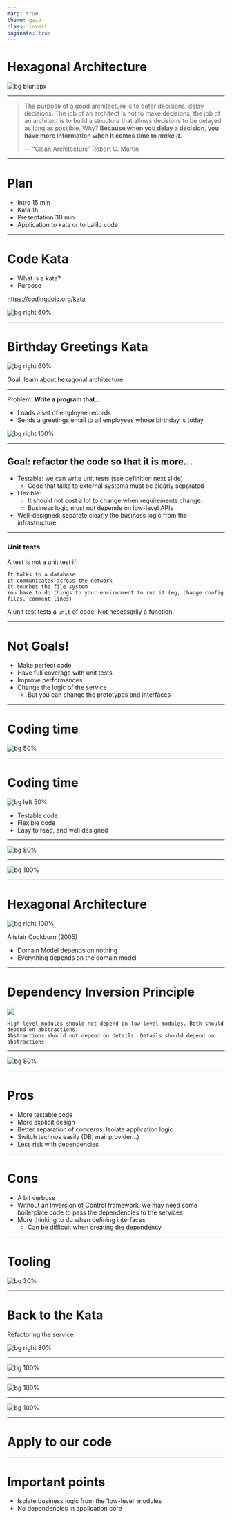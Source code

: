 ```yaml
---
marp: true
theme: gaia
class: invert
paginate: true
---
```

<!-- _class: lead -->

# Hexagonal Architecture

![bg blur:5px](big-hexagons.jpg)

<style scoped>
section.lead {
  color: #FAB3A9;
}
</style>

---

> The purpose of a good architecture is to defer decisions, delay decisions. The job of an architect is not to make decisions, the job of an architect is to build a structure that allows decisions to be delayed as long as possible. Why? **Because when you delay a decision, you have more information when it comes time to _make_** **_it._**
> 
> — “Clean Architecture” Robert C. Martin

---

# Plan

- Intro 15 min
- Kata 1h
- Presentation 30 min
- Application to kata or to Lalilo code

---

# Code Kata

-  What is a kata?
-  Purpose

https://codingdojo.org/kata

![bg right 60%](Hugging_Gophers.png)

---

# Birthday Greetings Kata

![bg right 60%](birthday.png)

Goal: learn about hexagonal architecture

---

Problem:
**Write a program that...**

- Loads a set of employee records
- Sends a greetings email to all employees whose birthday is today

![bg right 100%](This_is_Fine_Gopher.png)

---

## Goal: refactor the code so that it is more...

- Testable: we can write unit tests (see definition next slide)
  - Code that talks to external systems must be clearly separated
- Flexible:
  - It should not cost a lot to change when requirements change.
  - Business logic must not depende on low-level APIs
- Well-designed: separate clearly the business logic from the infrastructure.


---

### Unit tests

A test is not a unit test if:

    It talks to a database
    It communicates across the network
    It touches the file system
    You have to do things to your environment to run it (eg, change config files, comment lines)

A unit test tests a `unit` of code. Not necessarily a function.


<!-- 
Why unit tests?
- Shorten the feedback loop to check if business logic is not broken
 -->

---

# Not Goals!

- Make perfect code
- Have full coverage with unit tests
- Improve performances
- Change the logic of the service
  - But you can change the prototypes and interfaces

---

# Coding time

![bg 50%](GOPHER_SHARE.png)

---

# Coding time

![bg left 50%](GOPHER_SHARE.png)

- Testable code
- Flexible code
- Easy to read, and well designed

---


![bg 80%](image-1.png)

---

![bg 100%](image-2.png)

---

# Hexagonal Architecture

![bg right 100%](hexagonal-architecture-1.png)


Alistair Cockburn (2005)

- Domain Model depends on nothing
- Everything depends on the domain model

<!-- 
This is not an hexagon (not 6 but multiple parts)
 -->

---

# Dependency Inversion Principle

![](Dependency_inversion.png)

    High-level modules should not depend on low-level modules. Both should depend on abstractions.
    Abstractions should not depend on details. Details should depend on abstractions.

---

![bg 80%](image-9.png)

---

# Pros

- More testable code
- More explicit design
- Better separation of concerns. Isolate application logic.
- Switch technos easily (DB, mail provider...)
- Less risk with dependencies

---

# Cons

- A bit verbose
- Without an Inversion of Control framework, we may need some boilerplate code to pass the dependencies to the services
- More thinking to do when defining interfaces
  - Can be difficult when creating the dependency


--- 

# Tooling

![bg 30%](image-7.png)

---

# Back to the Kata

Refactoring the service

![bg right 80%](GO_LEARN.png)

---

![bg 100%](image-5.png)

<!-- 
First step would be to extract the low-level modules: employee repo and mail service.
This creates an n-tier architecture
 -->

---


<!-- Second step -->
![bg 100%](image-6.png)

---

![bg 100%](image-4.png)




--- 

# Apply to our code

---

# Important points

- Isolate business logic from the 'low-level' modules
- No dependencies in application core
